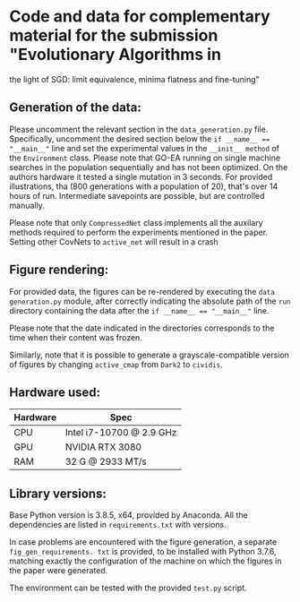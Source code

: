 # Code and data for complementary material for the submission "Evolutionary Algorithms in 
the light of SGD: limit equivalence, minima flatness and fine-tuning"

## Generation of the data:

Please uncomment the relevant section in the `data_generation.py` file. Specifically, uncomment 
the desired section below the `if __name__ == "__main__"` line and set the experimental values 
in the `__init__ method` of the `Environment` class. Please note that GO-EA running on single 
machine searches in the population sequentially and has not been optimized. On the authors 
hardware it tested a single mutation in 3 seconds. For provided illustrations, tha (800 generations 
with a population of 20), that's over 14 hours of run. Intermediate savepoints are possible, but 
are controlled manually. 

Please note that only `CompressedNet` class implements all the auxilary methods required to 
perform the experiments mentioned in the paper. Setting other CovNets to `active_net` will 
result in a crash


## Figure rendering:
For provided data, the figures can be re-rendered by executing the `data generation.py` module, 
after correctly indicating the absolute path of the `run` directory containing the data after 
the `if __name__ == "__main__"` line.

Please note that the date indicated in the directories corresponds to the time when their 
content was frozen.

Similarly, note that it is possible to generate a grayscale-compatible version of figures by 
changing `active_cmap` from `Dark2` to `cividis`.


## Hardware used:

| Hardware | Spec |
| ----------- | ----------- |
| CPU | Intel i7-10700 @ 2.9 GHz |
| GPU | NVIDIA RTX 3080 |
| RAM | 32 G @ 2933 MT/s |

## Library versions:
Base Python version is 3.8.5, x64, provided by Anaconda.
All the dependencies are listed in `requirements.txt` with versions. 

In case problems are encountered with the figure generation, a separate `fig_gen_requirements.
txt` is provided, to be installed with Python 3.7.6, matching exactly the configuration of the 
machine on which the figures in the paper were generated. 

The environment can be tested with the provided `test.py` script.
